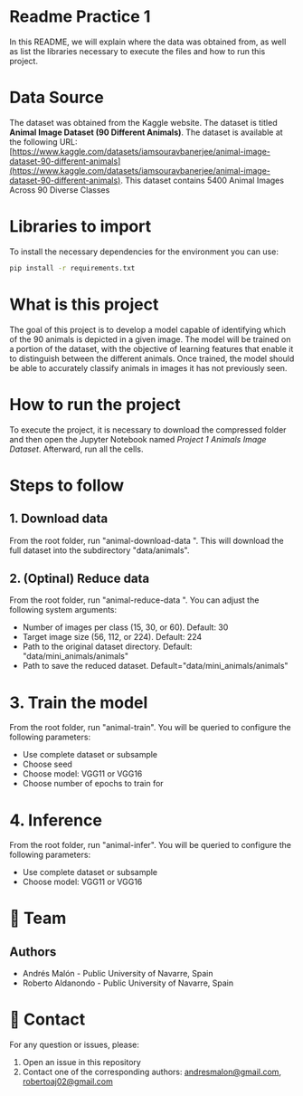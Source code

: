 ﻿# Readme Practice 1

In this README, we will explain where the data was obtained from, as well as list the libraries necessary to execute the files and how to run this project.


# Data Source
The dataset was obtained from the Kaggle website. The dataset is titled **Animal Image Dataset (90 Different Animals)**. The dataset is available at the following URL: [https://www.kaggle.com/datasets/iamsouravbanerjee/animal-image-dataset-90-different-animals](https://www.kaggle.com/datasets/iamsouravbanerjee/animal-image-dataset-90-different-animals). This dataset contains 5400 Animal Images Across 90 Diverse Classes


# Libraries to import
To install the necessary dependencies for the environment you can use:

```bash
pip install -r requirements.txt
```

# What is this project
The goal of this project is to develop a model capable of identifying which of the 90 animals is depicted in a given image. The model will be trained on a portion of the dataset, with the objective of learning features that enable it to distinguish between the different animals. Once trained, the model should be able to accurately classify animals in images it has not previously seen.

# How to run the project 
To execute the project, it is necessary to download the compressed folder and then open the Jupyter Notebook named _Project 1 Animals Image Dataset_. Afterward, run all the cells.

# Steps to follow
## 1. Download data
From the root folder, run "animal-download-data
". This will download the full dataset into the subdirectory "data/animals".

## 2. (Optinal) Reduce data
From the root folder, run "animal-reduce-data
". You can adjust the following system arguments:
- Number of images per class (15, 30, or 60). Default: 30
- Target image size (56, 112, or 224). Default: 224
- Path to the original dataset directory. Default: "data/mini_animals/animals"
- Path to save the reduced dataset. Default="data/mini_animals/animals"

# 3. Train the model
From the root folder, run "animal-train". You will be queried to configure the following parameters:
- Use complete dataset or subsample
- Choose seed
- Choose model: VGG11 or VGG16
- Choose number of epochs to train for

# 4. Inference
From the root folder, run "animal-infer". You will be queried to configure the following parameters:
- Use complete dataset or subsample
- Choose model: VGG11 or VGG16


# 👥 Team
## Authors
* Andrés Malón - Public University of Navarre, Spain
* Roberto Aldanondo - Public University of Navarre, Spain 
# 📧 Contact 
For any question or issues, please:
1. Open an issue in this repository
2. Contact one of the corresponding authors: andresmalon@gmail.com, robertoaj02@gmail.com 

